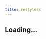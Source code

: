 ```yaml
---
title: restylers
---
```


<aside id="table-of-contents">
  <ul></ul>
</aside>

<section id="restylers" class="loading">
  <div class="spinner">
    <h2>Loading...<h2>
  </div>
</section>
